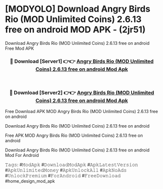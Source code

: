 # [MODYOLO] Download Angry Birds Rio (MOD Unlimited Coins) 2.6.13 free on android MOD APK - (2jr51)
Download Angry Birds Rio (MOD Unlimited Coins) 2.6.13 free on android Free Mod APK

<div align="center">
<h3>🔴 Download [Server1] 👉👉 <a href="https://apk-comot.site?title=Angry_Birds_Rio_(MOD_Unlimited_Coins)_2.6.13_free_on_android">Angry Birds Rio (MOD Unlimited Coins) 2.6.13 free on android Mod Apk</a></h3><br>

<h3>🔴 Download [Server2] 👉👉 <a href="https://apk-comot.site?title=Angry_Birds_Rio_(MOD_Unlimited_Coins)_2.6.13_free_on_android">Angry Birds Rio (MOD Unlimited Coins) 2.6.13 free on android Mod Apk</a></h3>
</div>


Free Download APK MOD Angry Birds Rio (MOD Unlimited Coins) 2.6.13 free on android

Download Angry Birds Rio (MOD Unlimited Coins) 2.6.13 free on android 

Free APK MOD Angry Birds Rio (MOD Unlimited Coins) 2.6.13 free on android 

Download Angry Birds Rio (MOD Unlimited Coins) 2.6.13 free on android Mod For Android

𝚃𝚊𝚐𝚜: #𝙼𝚘𝚍𝙰𝚙𝚔 #𝙳𝚘𝚠𝚗𝚕𝚘𝚊𝚍𝙼𝚘𝚍𝙰𝚙𝚔 #𝙰𝚙𝚔𝙻𝚊𝚝𝚎𝚜𝚝𝚅𝚎𝚛𝚜𝚒𝚘𝚗 #𝙰𝚙𝚔𝚄𝚗𝚕𝚒𝚖𝚒𝚝𝚎𝚍𝙼𝚘𝚗𝚎𝚢 #𝙰𝚙𝚔𝚄𝚗𝚕𝚘𝚌𝚔𝙰𝚕𝚕 #𝙰𝚙𝚔𝙽𝚘𝙰𝚍𝚜 #𝚄𝚗𝚕𝚘𝚌𝚔𝙿𝚛𝚎𝚖𝚒𝚞𝚖 #𝙵𝚘𝚛𝙰𝚗𝚍𝚛𝚘𝚒𝚍 #𝙵𝚛𝚎𝚎𝙳𝚘𝚠𝚗𝚕𝚘𝚊𝚍 #home_design_mod_apk